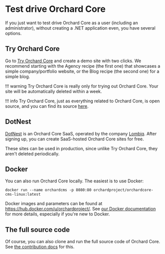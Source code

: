 # Test drive Orchard Core

If you just want to test drive Orchard Core as a user (including an administrator), without creating a .NET application even, you have several options.

## Try Orchard Core

Go to [Try Orchard Core](https://try.orchardcore.net/) and create a demo site with two clicks. We recommend starting with the Agency recipe (the first one) that showcases a simple company/portfolio website, or the Blog recipe (the second one) for a simple blog.

!!! warning
    Try Orchard Core is really only for trying out Orchard Core. Your site will be automatically deleted within a week.

!!! info
    Try Orchard Core, just as everything related to Orchard Core, is open source, and you can find its source [here](https://github.com/OrchardCMS/TryOrchardCore).

## DotNest

[DotNest](https://dotnest.com/) is an Orchard Core SaaS, operated by the company [Lombiq](https://lombiq.com). After signing up, you can create SaaS-hosted Orchard Core sites for free.

These sites can be used in production, since unlike Try Orchard Core, they aren't deleted periodically.

## Docker

You can also run Orchard Core locally. The easiest is to use Docker:

```
docker run --name orchardcms -p 8080:80 orchardproject/orchardcore-cms-linux:latest
```

Docker images and parameters can be found at <https://hub.docker.com/u/orchardproject/>. See [our Docker documentation](../topics/docker/README.md) for more details, especially if you're new to Docker.

## The full source code

Of course, you can also clone and run the full source code of Orchard Core. See [the contribution docs](../topics/contributing/contributing-code.md) for this.
